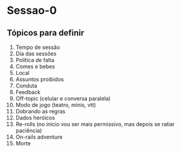   
# Sessao-0

## Tópicos para definir

1. Tempo de sessão
2. Dia das sessões
3. Política de falta
4. Comes e bebes
5. Local
6. Assuntos proibidos
7. Conduta
8. Feedback
9. Off-topic (celular e conversa paralela)
10. Modo de jogo (teatro, minis, vtt)
11. Dobrando as regras
12. Dados heróicos
13. Re-rolls (no inicio vou ser mais permissivo, mas depois se ratiar paciência)
14. On-rails adventure
15. Morte
